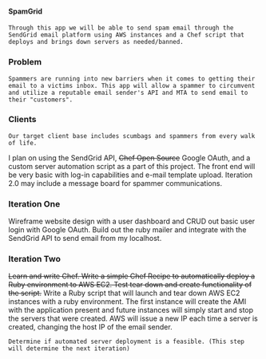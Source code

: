 #### SpamGrid

``
Through this app we will be able to send spam email through the SendGrid email platform using AWS instances and a Chef script that deploys and brings down servers as needed/banned.
``

### Problem

``
Spammers are running into new barriers when it comes to getting their email to a victims inbox. This app will allow a spammer to circumvent and utilize a reputable email sender's API and MTA to send email to their "customers".
``

### Clients

``
Our target client base includes scumbags and spammers from every walk of life.
``

I plan on using the SendGrid API, ~~Chef Open Source~~ Google OAuth, and a custom server automation script as a part of this project. The front end will be very basic with log-in capabilities and e-mail template upload. Iteration 2.0 may include a message board for spammer communications.

### Iteration One

Wireframe website design with a user dashboard and CRUD out basic user login with Google OAuth. Build out the ruby mailer and integrate with the SendGrid API to send email from my localhost. 

### Iteration Two

~~Learn and write Chef. Write a simple Chef Recipe to automatically deploy a Ruby environment to AWS EC2. Test tear down and create functionality of the script.~~ Write a Ruby script that will launch and tear down AWS EC2 instances with a ruby environment. The first instance will create the AMI with the application present and future instances will simply start and stop the servers that were created. AWS will issue a new IP each time a server is created, changing the host IP of the email sender. 

``
Determine if automated server deployment is a feasible. (This step will determine the next iteration)
``
